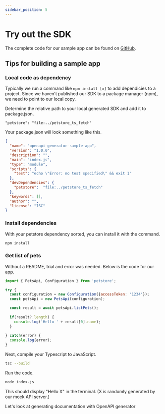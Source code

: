 ```yaml
---
sidebar_position: 5
---
```


# Try out the SDK

The complete code for our sample app can be found on [GitHub](https://github.com/apimatic/petstore/blob/main/typescript/openapi-generator/).

## Tips for building a sample app

### Local code as dependency
Typically we run a command like `npm install [x]` to add dependicies to a project. Since we haven't published our SDK to a package manager (npm), we need to point to our local copy. 

Determine the relative path to your local generated SDK and add it to package.json.

```
"petstore": "file:../petstore_ts_fetch"
```

Your package.json will look something like this.

``` json
{
  "name": "openapi-generator-sample-app",
  "version": "1.0.0",
  "description": "",
  "main": "index.js",
  "type": "module",
  "scripts": {
    "test": "echo \"Error: no test specified\" && exit 1"
  },
  "devDependencies": {
    "petstore":  "file:../petstore_ts_fetch"
  },
  "keywords": [],
  "author": "",
  "license": "ISC"
}

```

### Install dependencies

With your petstore dependency sorted, you can install it with the command.

``` bash
npm install
```

### Get list of pets

Without a README,  trial and error was needed. Below is the code for our app.

``` javascript
import { PetsApi, Configuration } from 'petstore';

try {
  const configuration = new Configuration({accessToken: '1234'});
  const petsApi = new PetsApi(configuration);

  const result = await petsApi.listPets();
  
  if(result?.length) {
    console.log('Hello ' + result[0].name);
  }
  
} catch(error) {
  console.log(error);
}
```

Next, compile your Typescript to JavaScript.

``` bash
tsc --build
```

Run the code.

``` bash
node index.js
```

This should display "Hello X" in the terminal. (X is randomly generated by our mock API server.)

Let's look at generating documentation with OpenAPI generator